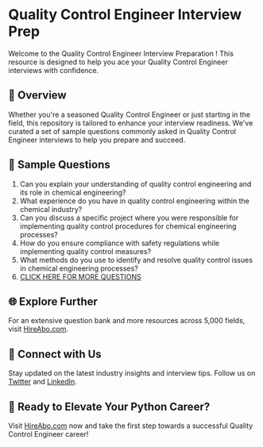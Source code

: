 # Quality Control Engineer Interview Prep

Welcome to the Quality Control Engineer Interview Preparation ! This resource is designed to help you ace your Quality Control Engineer interviews with confidence.

## 🚀 Overview

Whether you're a seasoned Quality Control Engineer or just starting in the field, this repository is tailored to enhance your interview readiness. We've curated a set of sample questions commonly asked in Quality Control Engineer interviews to help you prepare and succeed.

## 📝 Sample Questions

1. Can you explain your understanding of quality control engineering and its role in chemical engineering?
2. What experience do you have in quality control engineering within the chemical industry?
3. Can you discuss a specific project where you were responsible for implementing quality control procedures for chemical engineering processes?
4. How do you ensure compliance with safety regulations while implementing quality control measures?
5. What methods do you use to identify and resolve quality control issues in chemical engineering processes?
6. [CLICK HERE FOR MORE QUESTIONS](https://hireabo.com/job/3_4_3/Quality%20Control%20Engineer)

## 🌐 Explore Further

For an extensive question bank and more resources across 5,000 fields, visit [HireAbo.com](https://www.hireabo.com).

## 📱 Connect with Us

Stay updated on the latest industry insights and interview tips. Follow us on [Twitter](https://twitter.com/hireabo) and [LinkedIn](https://www.linkedin.com/in/hire-abo-3609972a8/).

## 🚀 Ready to Elevate Your Python Career?

Visit [HireAbo.com](https://www.hireabo.com) now and take the first step towards a successful Quality Control Engineer career!